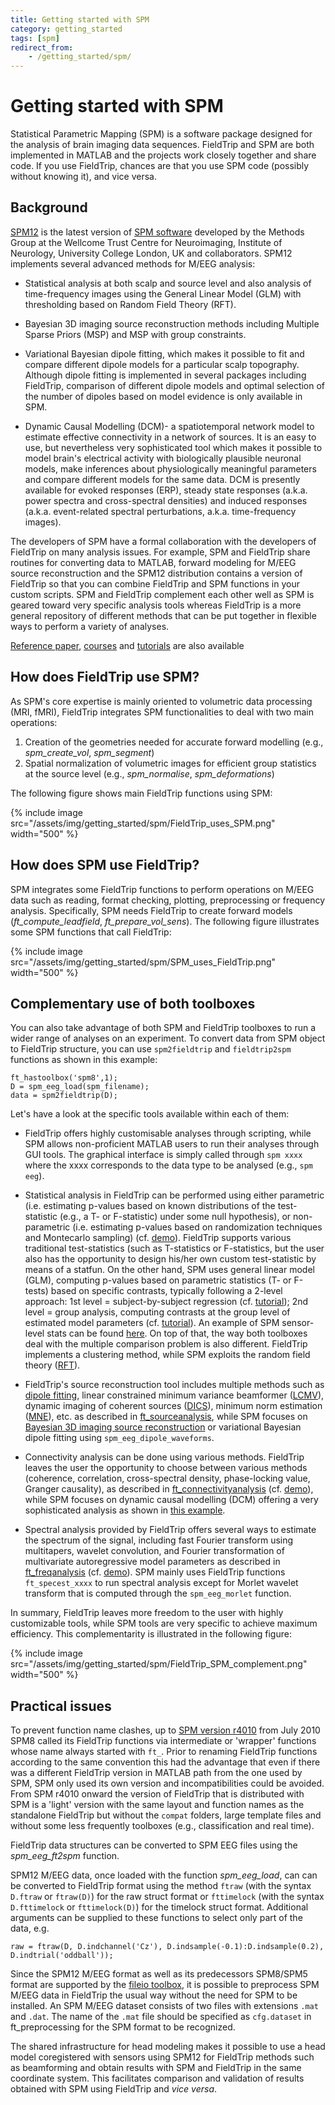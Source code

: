 ```yaml
---
title: Getting started with SPM
category: getting_started
tags: [spm]
redirect_from:
    - /getting_started/spm/
---
```


# Getting started with SPM

Statistical Parametric Mapping (SPM) is a software package designed for the analysis of brain imaging data sequences. FieldTrip and SPM are both implemented in MATLAB and the projects work closely together and share code. If you use FieldTrip, chances are that you use SPM code (possibly without knowing it), and vice versa.

## Background

[SPM12](http://www.fil.ion.ucl.ac.uk/spm/software/spm8b/) is the latest version of [SPM software](http://www.fil.ion.ucl.ac.uk/spm/) developed by the Methods Group at the Wellcome Trust Centre for Neuroimaging, Institute of Neurology, University College London, UK and collaborators. SPM12 implements several advanced methods for M/EEG analysis:

- Statistical analysis at both scalp and source level and also analysis of time-frequency images using the General Linear Model (GLM) with thresholding based on Random Field Theory (RFT).

- Bayesian 3D imaging source reconstruction methods including Multiple Sparse Priors (MSP) and MSP with group constraints.

- Variational Bayesian dipole fitting, which makes it possible to fit and compare different dipole models for a particular scalp topography. Although dipole fitting is implemented in several packages including FieldTrip, comparison of different dipole models and optimal selection of the number of dipoles based on model evidence is only available in SPM.

- Dynamic Causal Modelling (DCM)- a spatiotemporal network model to estimate effective connectivity in a network of sources. It is an easy to use, but nevertheless very sophisticated tool which makes it possible to model brain's electrical activity with biologically plausible neuronal models, make inferences about physiologically meaningful parameters and compare different models for the same data. DCM is presently available for evoked responses (ERP), steady state responses (a.k.a. power spectra and cross-spectral densities) and induced responses (a.k.a. event-related spectral perturbations, a.k.a. time-frequency images).

The developers of SPM have a formal collaboration with the developers of FieldTrip on many analysis issues. For example, SPM and FieldTrip share routines for converting data to MATLAB, forward modeling for M/EEG source reconstruction and the SPM12 distribution contains a version of FieldTrip so that you can combine FieldTrip and SPM functions in your custom scripts. SPM and FieldTrip complement each other well as SPM is geared toward very specific analysis tools whereas FieldTrip is a more general repository of different methods that can be put together in flexible ways to perform a variety of analyses.

[Reference paper](https://www.hindawi.com/journals/cin/2011/852961/), [courses](https://www.fil.ion.ucl.ac.uk/spm/course/video/) and [tutorials](https://jsheunis.github.io/2018-06-28-spm12-matlab-scripting-tutorial-1/) are also available


## How does FieldTrip use SPM?

As SPM's core expertise is mainly oriented to volumetric data processing (MRI, fMRI), FieldTrip integrates SPM functionalities to deal with two main operations:

1. Creation of the geometries needed for accurate forward modelling (e.g., _spm_create_vol_, _spm_segment_)
2. Spatial normalization of volumetric images for efficient group statistics at the source level (e.g., _spm_normalise_, _spm_deformations_)

The following figure shows main FieldTrip functions using SPM:

{% include image src="/assets/img/getting_started/spm/FieldTrip_uses_SPM.png" width="500" %}


## How does SPM use FieldTrip?

SPM integrates some FieldTrip functions to perform operations on M/EEG data such as reading, format checking, plotting, preprocessing or frequency analysis. Specifically, SPM needs FieldTrip to create forward models (_ft_compute_leadfield_, _ft_prepare_vol_sens_). The following figure illustrates some SPM functions that call FieldTrip:

{% include image src="/assets/img/getting_started/spm/SPM_uses_FieldTrip.png" width="500" %}


## Complementary use of both toolboxes

You can also take advantage of both SPM and FieldTrip toolboxes to run a wider range of analyses on an experiment. To convert data from SPM object to FieldTrip structure, you can use `spm2fieldtrip` and `fieldtrip2spm` functions as shown in this example:

    ft_hastoolbox('spm8',1);
    D = spm_eeg_load(spm_filename);
    data = spm2fieldtrip(D);

Let's have a look at the specific tools available within each of them:

- FieldTrip offers highly customisable analyses through scripting, while SPM allows non-proficient MATLAB users to run their analyses through GUI tools. The graphical interface is simply called through `spm xxxx` where the xxxx corresponds to the data type to be analysed (e.g., `spm eeg`).

- Statistical analysis in FieldTrip can be performed using either parametric (i.e. estimating p-values based on known distributions of the test-statistic (e.g., a T- or F-statistic) under some null hypothesis), or non-parametric (i.e. estimating p-values based on randomization techniques and Montecarlo sampling) (cf. [demo](/workshop/meg-uk-2015/fieldtrip-stats-demo)). FieldTrip supports various traditional test-statistics (such as T-statistics or F-statistics, but the user also has the opportunity to design his/her own custom test-statistic by means of a statfun. On the other hand, SPM uses general linear model (GLM), computing p-values based on parametric statistics (T- or F-tests) based on specific contrasts, typically following a 2-level approach: 1st level = subject-by-subject regression (cf. [tutorial](https://www.youtube.com/watch?v=KdB9F8cf0L0&list=PLx_IWc-RN82uKTWzgho2ARVGan8TNlb9d&index=12)); 2nd level = group analysis, computing contrasts at the group level of estimated model parameters (cf. [tutorial](https://www.youtube.com/watch?v=_7jzkV7oUXg&list=PLx_IWc-RN82uKTWzgho2ARVGan8TNlb9d&index=13)). An example of SPM sensor-level stats can be found [here](/workshop/meg-uk-2015/spm_stats). On top of that, the way both toolboxes deal with the multiple comparison problem is also different. FieldTrip implements a clustering method, while SPM exploits the random field theory ([RFT](https://www.fil.ion.ucl.ac.uk/spm/doc/books/hbf2/pdfs/Ch14.pdf)).

- FieldTrip's source reconstruction tool includes multiple methods such as [dipole fitting](/tutorial/source/dipolefitting/), linear constrained minimum variance beamformer ([LCMV](/tutorial/beamformer_lcmv/)), dynamic imaging of coherent sources ([DICS](/tutorial/beamformer/)), minimum norm estimation ([MNE](/tutorial/source/minimumnormestimate)), etc. as described in [ft_sourceanalysis](/reference/ft_sourceanalysis), while SPM focuses on [Bayesian 3D imaging source reconstruction](/workshop/meg-uk-2015/spm_source) or variational Bayesian dipole fitting using `spm_eeg_dipole_waveforms`.

- Connectivity analysis can be done using various methods. FieldTrip leaves the user the opportunity to choose between various methods (coherence, correlation, cross-spectral density, phase-locking value, Granger causality), as described in [ft_connectivityanalysis](/reference/ft_connectivityanalysis) (cf. [demo](/workshop/meg-uk-2015/fieldtrip-connectivity-demo)), while SPM focuses on dynamic causal modelling (DCM) offering a very sophisticated analysis as shown in [this example](/workshop/meg-uk-2015/dcm_tutorial).

- Spectral analysis provided by FieldTrip offers several ways to estimate the spectrum of the signal, including fast Fourier transform using multitapers, wavelet convolution, and Fourier transformation of multivariate autoregressive model parameters as described in [ft_freqanalysis](/reference/ft_freqanalysis) (cf. [demo](/workshop/oslo2019/timefrequency)). SPM mainly uses FieldTrip functions `ft_specest_xxxx` to run spectral analysis except for Morlet wavelet transform that is computed through the `spm_eeg_morlet` function.

In summary, FieldTrip leaves more freedom to the user with highly customizable tools, while SPM tools are very specific to achieve maximum efficiency. This complementarity is illustrated in the following figure:

{% include image src="/assets/img/getting_started/spm/FieldTrip_SPM_complement.png" width="500" %}


## Practical issues

To prevent function name clashes, up to [SPM version r4010](https://github.com/spm/spm8/releases/tag/r4010) from July 2010 SPM8 called its FieldTrip functions via intermediate or 'wrapper' functions whose name always started with `ft_`. Prior to renaming FieldTrip functions according to the same convention this had the advantage that even if there was a different FieldTrip version in MATLAB path from the one used by SPM, SPM only used its own version and incompatibilities could be avoided. From SPM r4010 onward the version of FieldTrip that is distributed with SPM is a 'light' version with the same layout and function names as the standalone FieldTrip but without the `compat` folders, large template files and without some less frequently toolboxes (e.g., classification and real time).

FieldTrip data structures can be converted to SPM EEG files using the _spm_eeg_ft2spm_ function.

SPM12 M/EEG data, once loaded with the function _spm_eeg_load_, can can be converted to FieldTrip format using the method `ftraw` (with the syntax `D.ftraw` or `ftraw(D)`) for the raw struct format or `fttimelock` (with the syntax `D.fttimelock` or `fttimelock(D)`) for the timelock struct format. Additional arguments can be supplied to these functions to select only part of the data, e.g.

    raw = ftraw(D, D.indchannel('Cz'), D.indsample(-0.1):D.indsample(0.2), D.indtrial('oddball'));

Since the SPM12 M/EEG format as well as its predecessors SPM8/SPM5 format are supported by the [fileio toolbox](/development/module/fileio), it is possible to preprocess SPM M/EEG data in FieldTrip the usual way without the need for SPM to be installed. An SPM M/EEG dataset consists of two files with extensions `.mat` and `.dat`. The name of the `.mat` file should be specified as `cfg.dataset` in ft_preprocessing for the SPM format to be recognized.

The shared infrastructure for head modeling makes it possible to use a head model coregistered with sensors using SPM12 for FieldTrip methods such as beamforming and obtain results with SPM and FieldTrip in the same coordinate system. This facilitates comparison and validation of results obtained with SPM using FieldTrip and _vice versa_.
